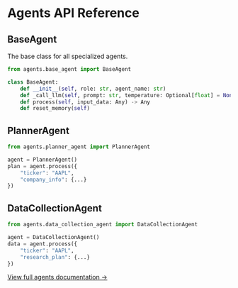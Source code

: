 # Agents API Reference

## BaseAgent

The base class for all specialized agents.

```python
from agents.base_agent import BaseAgent

class BaseAgent:
    def __init__(self, role: str, agent_name: str)
    def _call_llm(self, prompt: str, temperature: Optional[float] = None) -> str
    def process(self, input_data: Any) -> Any
    def reset_memory(self)
```

## PlannerAgent

```python
from agents.planner_agent import PlannerAgent

agent = PlannerAgent()
plan = agent.process({
    "ticker": "AAPL",
    "company_info": {...}
})
```

## DataCollectionAgent

```python
from agents.data_collection_agent import DataCollectionAgent

agent = DataCollectionAgent()
data = agent.process({
    "ticker": "AAPL",
    "research_plan": {...}
})
```

[View full agents documentation →](../components/agent-system.md)
